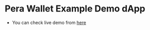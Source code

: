 # Pera Wallet Example Demo dApp

- You can check live demo from [here](https://perawallet.github.io/pera-demo-dapp/)

